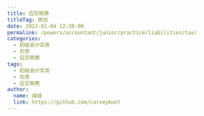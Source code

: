 ```yaml
---
title: 应交税费
titleTag: 原创
date: 2022-01-04 12:38:00
permalink: /powers/accountant/junior/practice/liabilities/tax/
categories: 
  - 初级会计实务
  - 负债
  - 应交税费
tags: 
  - 初级会计实务
  - 负债
  - 应交税费
author: 
  name: 诚城
  link: https://github.com/carveybunt
---
```

